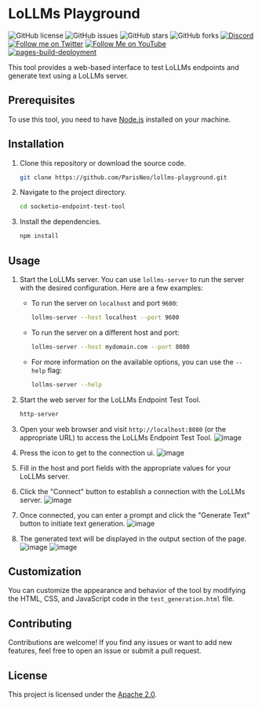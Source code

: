 
# LoLLMs Playground

![GitHub license](https://img.shields.io/github/license/ParisNeo/lollms-playground)
![GitHub issues](https://img.shields.io/github/issues/ParisNeo/lollms-playground)
![GitHub stars](https://img.shields.io/github/stars/ParisNeo/lollms-playground)
![GitHub forks](https://img.shields.io/github/forks/ParisNeo/lollms-playground)
[![Discord](https://img.shields.io/discord/1092918764925882418?color=7289da&label=Discord&logo=discord&logoColor=ffffff)](https://discord.gg/4rR282WJb6)
[![Follow me on Twitter](https://img.shields.io/twitter/follow/SpaceNerduino?style=social)](https://twitter.com/SpaceNerduino)
[![Follow Me on YouTube](https://img.shields.io/badge/Follow%20Me%20on-YouTube-red?style=flat&logo=youtube)](https://www.youtube.com/user/Parisneo)
[![pages-build-deployment](https://github.com/ParisNeo/lollms-playground/actions/workflows/pages/pages-build-deployment/badge.svg)](https://github.com/ParisNeo/lollms-playground/actions/workflows/pages/pages-build-deployment)


This tool provides a web-based interface to test LoLLMs endpoints and generate text using a LoLLMs server.

## Prerequisites

To use this tool, you need to have [Node.js](https://nodejs.org) installed on your machine.

## Installation

1. Clone this repository or download the source code.

   ```bash
   git clone https://github.com/ParisNeo/lollms-playground.git
   ```

2. Navigate to the project directory.

   ```bash
   cd socketio-endpoint-test-tool
   ```

3. Install the dependencies.

   ```bash
   npm install
   ```

## Usage

1. Start the LoLLMs server. You can use `lollms-server` to run the server with the desired configuration. Here are a few examples:

   - To run the server on `localhost` and port `9600`:

     ```bash
     lollms-server --host localhost --port 9600
     ```

   - To run the server on a different host and port:

     ```bash
     lollms-server --host mydomain.com --port 8080
     ```

   - For more information on the available options, you can use the `--help` flag:

     ```bash
     lollms-server --help
     ```

2. Start the web server for the LoLLMs Endpoint Test Tool.

   ```bash
   http-server
   ```


3. Open your web browser and visit `http://localhost:8080` (or the appropriate URL) to access the LoLLMs Endpoint Test Tool.
![image](https://github.com/ParisNeo/lollms-playground/assets/827993/f69811c5-b029-4321-b31a-e4699b57ff49)
4. Press the icon to get to the connection ui.
![image](https://github.com/ParisNeo/lollms-playground/assets/827993/df7de411-8017-4f8a-a86a-c9482f62ef94)

4. Fill in the host and port fields with the appropriate values for your LoLLMs server.

5. Click the "Connect" button to establish a connection with the LoLLMs server.
![image](https://github.com/ParisNeo/lollms-playground/assets/827993/bb112985-b55a-4b31-9aa4-e42c0e703610)

6. Once connected, you can enter a prompt and click the "Generate Text" button to initiate text generation.
![image](https://github.com/ParisNeo/lollms-playground/assets/827993/6c91dc3a-887f-410f-a0ff-c10331f5a6a6)

7. The generated text will be displayed in the output section of the page.
![image](https://github.com/ParisNeo/lollms-playground/assets/827993/ae7733ab-f7aa-4fe8-8f51-33afa6ab903b)
![image](https://github.com/ParisNeo/lollms-playground/assets/827993/33e95e4e-3763-4d4c-b1a7-1e3620f416bc)

## Customization

You can customize the appearance and behavior of the tool by modifying the HTML, CSS, and JavaScript code in the `test_generation.html` file.

## Contributing

Contributions are welcome! If you find any issues or want to add new features, feel free to open an issue or submit a pull request.

## License

This project is licensed under the [Apache 2.0](LICENSE).
```
